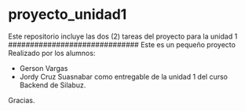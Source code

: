 # proyecto_unidad1
Este repositorio incluye las dos (2) tareas del proyecto para la unidad 1
##############################
Este es un pequeño proyecto Realizado por los alumnos:
- Gerson Vargas
- Jordy Cruz Suasnabar
como entregable de la unidad 1 del curso Backend de Silabuz.

Gracias.
